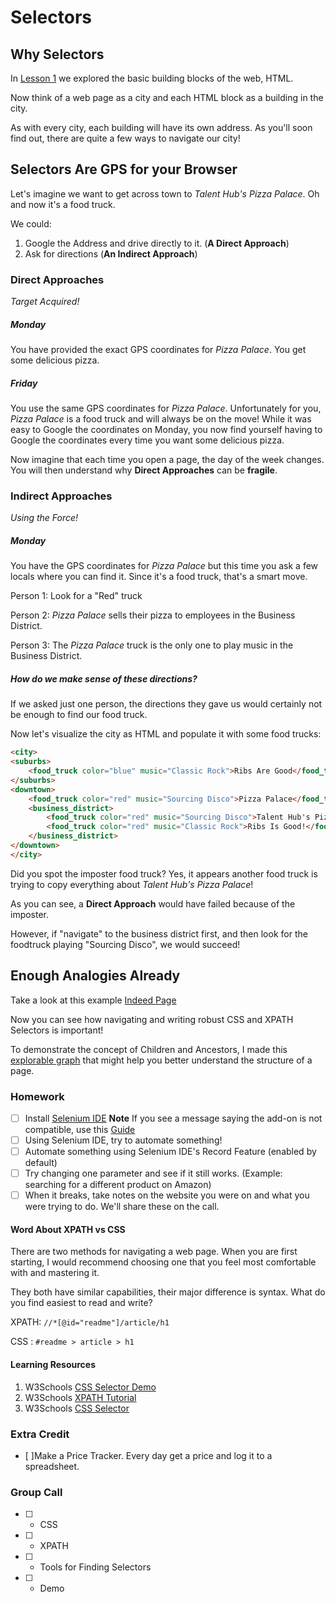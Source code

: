 # Selectors

## Why Selectors
In [Lesson 1](https://github.com/estasney/Master_Builders/blob/master/Courses/Lesson%201%20-%20HTML.md) we explored the basic building blocks of the web, HTML. 

Now think of a web page as a city and each HTML block as a building in the city.

As with every city, each building will have its own address. As you'll soon find out, there are quite a few ways to navigate our city!

## Selectors Are GPS for your Browser
Let's imagine we want to get across town to *Talent Hub's Pizza Palace*. Oh and now it's a food truck.

We could:
1. Google the Address and drive directly to it. (**A Direct Approach**)
2. Ask for directions (**An Indirect Approach**)

### Direct Approaches
*Target Acquired!*

##### Monday
You have provided the exact GPS coordinates for *Pizza Palace*. You get some delicious pizza.

##### Friday
You use the same GPS coordinates for *Pizza Palace*. Unfortunately for you, *Pizza Palace* is a food truck and will always be on the move!
While it was easy to Google the coordinates on Monday, you now find yourself having to Google the coordinates every time
you want some delicious pizza.

Now imagine that each time you open a page, the day of the week changes. You will then understand why **Direct Approaches**
can be **fragile**.

### Indirect Approaches
*Using the Force!*

##### Monday
You have the GPS coordinates for *Pizza Palace* but this time you ask a few locals where you can find it. Since it's a food truck, that's a smart move.


Person 1: Look for a "Red" truck

Person 2: *Pizza Palace* sells their pizza to employees in the Business District.

Person 3: The *Pizza Palace* truck is the only one to play music in the Business District.

##### How do we make sense of these directions?
If we asked just one person, the directions they gave us would certainly not be enough to find our food truck.

Now let's visualize the city as HTML and populate it with some food trucks:

```HTML
<city>
<suburbs>
    <food_truck color="blue" music="Classic Rock">Ribs Are Good</food_truck>
</suburbs>
<downtown>
    <food_truck color="red" music="Sourcing Disco">Pizza Palace</food_truck>
    <business_district>
        <food_truck color="red" music="Sourcing Disco">Talent Hub's Pizza Palace</food_truck>
        <food_truck color="red" music="Classic Rock">Ribs Is Good!</food_truck>
    </business_district>
</downtown>
</city>

```

Did you spot the imposter food truck? Yes, it appears another food truck is trying to copy everything about *Talent Hub's Pizza Palace*!

As you can see, a **Direct Approach** would have failed because of the imposter.

However, if "navigate" to the business district first, and then look for the foodtruck playing "Sourcing Disco", we would succeed!

## Enough Analogies Already

Take a look at this example [Indeed Page](https://www.indeed.com/resumes?q=software+engineer&l=Morrisville%2C+PA&cb=jt)

Now you can see how navigating and writing robust CSS and XPATH Selectors is important!

To demonstrate the concept of Children and Ancestors, I made this [explorable graph](http://jsfiddle.net/estasney/ytz5hh1x/3/embedded/result/) that might help you better understand the structure of a page.

### Homework
- [ ] Install [Selenium IDE](https://addons.mozilla.org/en-US/firefox/addon/selenium-ide/)
**Note** If you see a message saying the add-on is not compatible, use this [Guide](https://github.com/estasney/Master_Builders/blob/master/Resources/Installing%20Selenium%20IDE.md)
- [ ] Using Selenium IDE, try to automate something!
- [ ] Automate something using Selenium IDE's Record Feature (enabled by default)
- [ ] Try changing one parameter and see if it still works. (Example: searching for a different product on Amazon)
- [ ] When it breaks, take notes on the website you were on and what you were trying to do. We'll share these on the call.

#### Word About XPATH vs CSS
There are two methods for navigating a web page. When you are first starting, I would recommend choosing one that you feel most comfortable with and mastering it.

They both have similar capabilities, their major difference is syntax. What do you find easiest to read and write?

XPATH: ```//*[@id="readme"]/article/h1```

CSS : ```#readme > article > h1```

#### Learning Resources
1. W3Schools [CSS Selector Demo](https://www.w3schools.com/cssref/trysel.asp)
2. W3Schools [XPATH Tutorial](https://www.w3schools.com/xml/xpath_intro.asp)
3. W3Schools [CSS Selector](https://www.w3schools.com/cssref/css_selectors.asp)

### Extra Credit
- [ ]Make a Price Tracker. Every day get a price and log it to a spreadsheet.


### Group Call
- [ ] - CSS
- [ ] - XPATH
- [ ] - Tools for Finding Selectors
- [ ] - Demo
